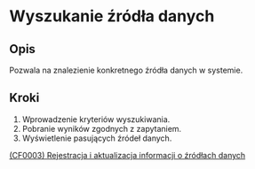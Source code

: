 # Wyszukanie źródła danych

## Opis
Pozwala na znalezienie konkretnego źródła danych w systemie.

## Kroki
1. Wprowadzenie kryteriów wyszukiwania.
2. Pobranie wyników zgodnych z zapytaniem.
3. Wyświetlenie pasujących źródeł danych.

[(CF0003) Rejestracja i aktualizacja informacji o źródłach danych](../../../3.wizja.systemu/3.3.cechy.funkcjonalne/CF0003.md)